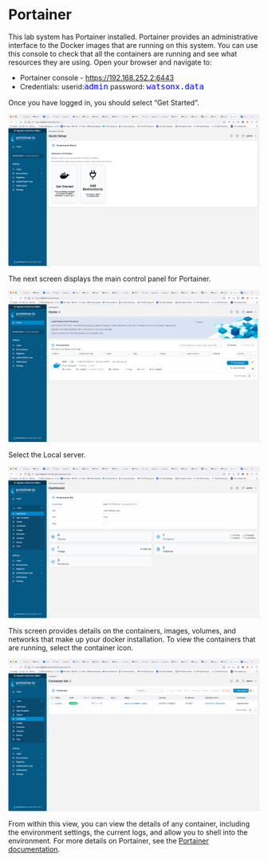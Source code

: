# Portainer

This lab system has Portainer installed. Portainer provides an administrative interface to the Docker images that are running on this system. You can use this console to check that all the containers are running and see what resources they are using. Open your browser and navigate to:

   * Portainer console - <a href="https://192.168.252.2:6443" target="_blank">https://192.168.252.2:6443</a>
   * Credentials: userid:<code style="color:blue;font-size:medium;">admin</code> password: <code style="color:blue;font-size:medium;">watsonx.data</code>

Once you have logged in, you should select “Get Started”.

![Browser](wxd-images/portainer-main.png)

The next screen displays the main control panel for Portainer.

![Browser](wxd-images/portainer-local.png)

Select the Local server.

![Browser](wxd-images/portainer-dashboard.png)

This screen provides details on the containers, images, volumes, and networks that make up your docker installation. To view the containers that are running, select the container icon.

![Browser](wxd-images/portainer-running.png)
 
From within this view, you can view the details of any container, including the environment settings, the current logs, and allow you to shell into the environment. 
For more details on Portainer, see the [Portainer documentation](https://docs.portainer.io/user/home).